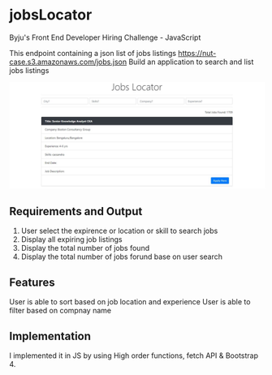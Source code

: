 # jobsLocator
Byju's Front End Developer Hiring Challenge - JavaScript

This endpoint containing a json list of jobs listings https://nut-case.s3.amazonaws.com/jobs.json
Build an application to search and list jobs listings

![Result](https://github.com/Md-Mudassir/jobsLocator/blob/master/css/byjus.JPG)

## Requirements and Output

1. User select the expirence or location or skill to search jobs
2. Display all expiring job listings
3. Display the total number of jobs found
4. Display the total number of jobs forund base on user search

## Features
User is able to sort based on job location and experience
User is able to filter based on compnay name

## Implementation
I implemented it in JS by using High order functions, fetch API & Bootstrap 4.
